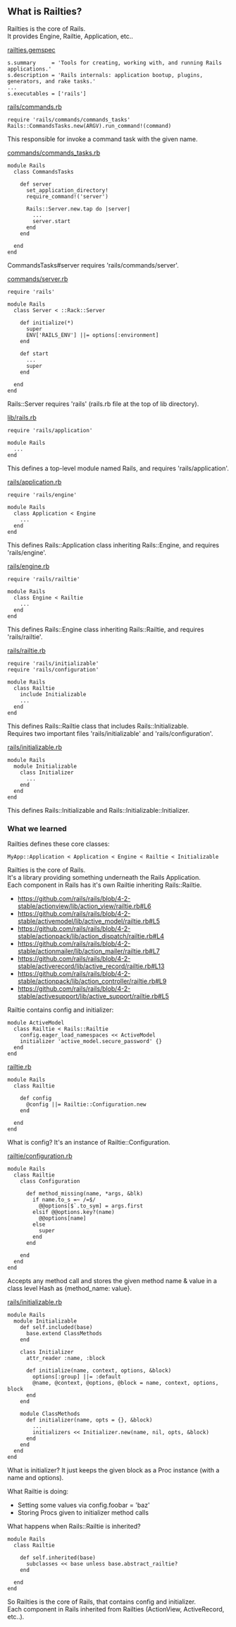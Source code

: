 ## What is Railties?

Railties is the core of Rails.<br/>
It provides Engine, Railtie, Application, etc..

[railties.gemspec](https://github.com/rails/rails/blob/4-2-stable/railties/railties.gemspec#L7-L8)
```
s.summary     = 'Tools for creating, working with, and running Rails applications.'
s.description = 'Rails internals: application bootup, plugins, generators, and rake tasks.'
...
s.executables = ['rails']
```

[rails/commands.rb](https://github.com/rails/rails/blob/4-2-stable/railties/lib/rails/commands.rb#L15-L17)
```
require 'rails/commands/commands_tasks'
Rails::CommandsTasks.new(ARGV).run_command!(command)
```
This responsible for invoke a command task with the given name.

[commands/commands_tasks.rb](https://github.com/rails/rails/blob/4-2-stable/railties/lib/rails/commands/commands_tasks.rb#L73)
```
module Rails
  class CommandsTasks

    def server
      set_application_directory!
      require_command!('server')

      Rails::Server.new.tap do |server|
        ...
        server.start
      end
    end

  end
end
```
CommandsTasks#server requires 'rails/commands/server'.

[commands/server.rb](https://github.com/rails/rails/blob/4-2-stable/railties/lib/rails/commands/server.rb#L4)
```
require 'rails'

module Rails
  class Server < ::Rack::Server

    def initialize(*)
      super
      ENV['RAILS_ENV'] ||= options[:environment]
    end

    def start
      ...
      super
    end

  end
end
```
Rails::Server requires 'rails' (rails.rb file at the top of lib directory).

[lib/rails.rb](https://github.com/rails/rails/blob/4-2-stable/railties/lib/rails.rb#L11)
```
require 'rails/application'

module Rails
  ...
end
```
This defines a top-level module named Rails, and requires 'rails/application'.

[rails/application.rb](https://github.com/rails/rails/blob/4-2-stable/railties/lib/rails/application.rb#L7)
```
require 'rails/engine'

module Rails
  class Application < Engine
    ...
  end
end
```
This defines Rails::Application class inheriting Rails::Engine, and requires 'rails/engine'.

[rails/engine.rb](https://github.com/rails/rails/blob/4-2-stable/railties/lib/rails/engine.rb#L1)
```
require 'rails/railtie'

module Rails
  class Engine < Railtie
    ...
  end
end
```
This defines Rails::Engine class inheriting Rails::Railtie, and requires 'rails/railtie'.

[rails/railtie.rb](https://github.com/rails/rails/blob/4-2-stable/railties/lib/rails/railtie.rb#L1-L2)
```
require 'rails/initializable'
require 'rails/configuration'

module Rails
  class Railtie
    include Initializable
    ...
  end
end
```
This defines Rails::Railtie class that includes Rails::Initializable.<br/>
Requires two important files 'rails/initializable' and 'rails/configuration'.

[rails/initializable.rb](https://github.com/rails/rails/blob/4-2-stable/railties/lib/rails/initializable.rb)
```
module Rails
  module Initializable
    class Initializer
      ...
    end
  end
end
```
This defines Rails::Initializable and Rails::Initializable::Initializer.

### What we learned
Railties defines these core classes:
```
MyApp::Application < Application < Engine < Railtie < Initializable
```

Railties is the core of Rails.<br/>
It's a library providing something underneath the Rails Application.<br/>
Each component in Rails has it's own Railtie inheriting Rails::Railtie.<br/>
- https://github.com/rails/rails/blob/4-2-stable/actionview/lib/action_view/railtie.rb#L6
- https://github.com/rails/rails/blob/4-2-stable/activemodel/lib/active_model/railtie.rb#L5
- https://github.com/rails/rails/blob/4-2-stable/actionpack/lib/action_dispatch/railtie.rb#L4
- https://github.com/rails/rails/blob/4-2-stable/actionmailer/lib/action_mailer/railtie.rb#L7
- https://github.com/rails/rails/blob/4-2-stable/activerecord/lib/active_record/railtie.rb#L13
- https://github.com/rails/rails/blob/4-2-stable/actionpack/lib/action_controller/railtie.rb#L9
- https://github.com/rails/rails/blob/4-2-stable/activesupport/lib/active_support/railtie.rb#L5

Railtie contains config and initializer:
```
module ActiveModel
  class Railtie < Rails::Railtie
    config.eager_load_namespaces << ActiveModel
    initializer 'active_model.secure_password' {}
  end
end
```

[railtie.rb](https://github.com/rails/rails/blob/4-2-stable/railties/lib/rails/railtie.rb#L213-L215)
```
module Rails
  class Railtie

    def config
      @config ||= Railtie::Configuration.new
    end

  end
end
```
What is config? It's an instance of Railtie::Configuration.

[railtie/configuration.rb](https://github.com/rails/rails/blob/4-2-stable/railties/lib/rails/railtie/configuration.rb#L89-L97)
```
module Rails
  class Railtie
    class Configuration

      def method_missing(name, *args, &blk)
        if name.to_s =~ /=$/
          @@options[$`.to_sym] = args.first
        elsif @@options.key?(name)
          @@options[name]
        else
          super
        end
      end

    end
  end
end
```
Accepts any method call and stores the given method name & value in a class level Hash as {method_name: value}.

[rails/initializable.rb](https://github.com/rails/rails/blob/4-2-stable/railties/lib/rails/initializable.rb#L82-L86)
```
module Rails
  module Initializable
    def self.included(base)
      base.extend ClassMethods
    end

    class Initializer
      attr_reader :name, :block

      def initialize(name, context, options, &block)
        options[:group] ||= :default
        @name, @context, @options, @block = name, context, options, block
      end
    end

    module ClassMethods
      def initializer(name, opts = {}, &block)
        ...
        initializers << Initializer.new(name, nil, opts, &block)
      end
    end
  end
end
```
What is initializer? It just keeps the given block as a Proc instance (with a name and options).

What Railtie is doing:
- Setting some values via config.foobar = 'baz'
- Storing Procs given to initializer method calls

What happens when Rails::Railtie is inherited?
```
module Rails
  class Railtie

    def self.inherited(base)
      subclasses << base unless base.abstract_railtie?
    end

  end
end
```
So Railties is the core of Rails, that contains config and initializer.<br/>
Each component in Rails inherited from Railties (ActionView, ActiveRecord, etc..).
